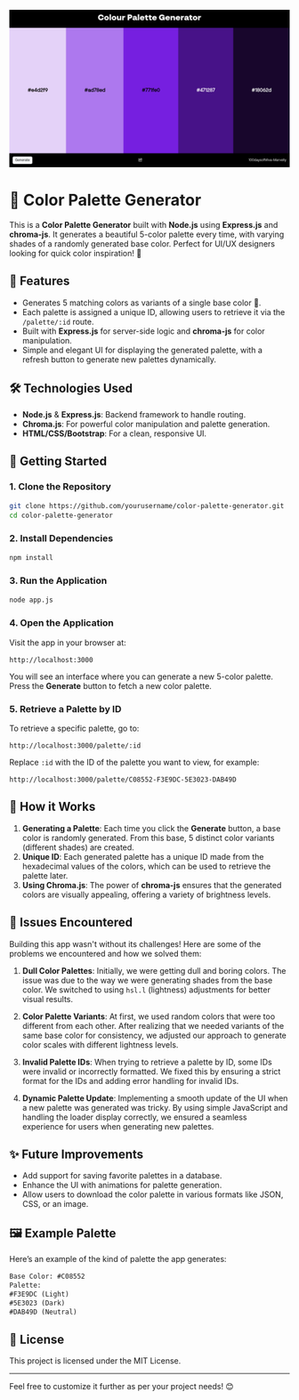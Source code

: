 ![Color Palette Generator - Preview](./meta-og.png)

# 🎨 Color Palette Generator

This is a **Color Palette Generator** built with **Node.js** using **Express.js** and **chroma-js**. It generates a beautiful 5-color palette every time, with varying shades of a randomly generated base color. Perfect for UI/UX designers looking for quick color inspiration! 🌈

## 🚀 Features

- Generates 5 matching colors as variants of a single base color 🎨.
- Each palette is assigned a unique ID, allowing users to retrieve it via the `/palette/:id` route.
- Built with **Express.js** for server-side logic and **chroma-js** for color manipulation.
- Simple and elegant UI for displaying the generated palette, with a refresh button to generate new palettes dynamically.

## 🛠️ Technologies Used

- **Node.js** & **Express.js**: Backend framework to handle routing.
- **Chroma.js**: For powerful color manipulation and palette generation.
- **HTML/CSS/Bootstrap**: For a clean, responsive UI.

## 🌟 Getting Started

### 1. Clone the Repository

```bash
git clone https://github.com/yourusername/color-palette-generator.git
cd color-palette-generator
```

### 2. Install Dependencies

```bash
npm install
```

### 3. Run the Application

```bash
node app.js
```

### 4. Open the Application

Visit the app in your browser at:

```
http://localhost:3000
```

You will see an interface where you can generate a new 5-color palette. Press the **Generate** button to fetch a new color palette.

### 5. Retrieve a Palette by ID

To retrieve a specific palette, go to:

```
http://localhost:3000/palette/:id
```

Replace `:id` with the ID of the palette you want to view, for example:

```
http://localhost:3000/palette/C08552-F3E9DC-5E3023-DAB49D
```

## 🔧 How it Works

1. **Generating a Palette**: Each time you click the **Generate** button, a base color is randomly generated. From this base, 5 distinct color variants (different shades) are created.
2. **Unique ID**: Each generated palette has a unique ID made from the hexadecimal values of the colors, which can be used to retrieve the palette later.
3. **Using Chroma.js**: The power of **chroma-js** ensures that the generated colors are visually appealing, offering a variety of brightness levels.

## 🐛 Issues Encountered

Building this app wasn't without its challenges! Here are some of the problems we encountered and how we solved them:

1. **Dull Color Palettes**: Initially, we were getting dull and boring colors. The issue was due to the way we were generating shades from the base color. We switched to using `hsl.l` (lightness) adjustments for better visual results.
   
2. **Color Palette Variants**: At first, we used random colors that were too different from each other. After realizing that we needed variants of the same base color for consistency, we adjusted our approach to generate color scales with different lightness levels.

3. **Invalid Palette IDs**: When trying to retrieve a palette by ID, some IDs were invalid or incorrectly formatted. We fixed this by ensuring a strict format for the IDs and adding error handling for invalid IDs.

4. **Dynamic Palette Update**: Implementing a smooth update of the UI when a new palette was generated was tricky. By using simple JavaScript and handling the loader display correctly, we ensured a seamless experience for users when generating new palettes.

## ✨ Future Improvements

- Add support for saving favorite palettes in a database.
- Enhance the UI with animations for palette generation.
- Allow users to download the color palette in various formats like JSON, CSS, or an image.

## 🖼️ Example Palette

Here’s an example of the kind of palette the app generates:

```
Base Color: #C08552
Palette: 
#F3E9DC (Light)
#5E3023 (Dark)
#DAB49D (Neutral)
```

## 📜 License

This project is licensed under the MIT License.

---

Feel free to customize it further as per your project needs! 😊